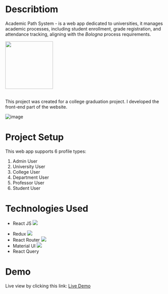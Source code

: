 # Describtiom
Academic Path System - is a web app dedicated to universities, it manages academic processes, including student enrollment, grade registration, and attendance tracking, aligning with the *Bologna* process requirements.
<div style={{text-align:left}} ><img src="https://github.com/noorit2/AcademicPathSystem/assets/88791090/a1d7c1eb-8a4d-4b68-b1bb-caa919af7543" width="150" textAlign="left"/></div>
<br/>

This project was created for a college graduation project.
I developed the front-end part of the website.
<br/>

![image](https://github.com/noorit2/AcademicPathSystem/assets/88791090/6043788d-bcfc-47a5-8ca4-5ddc8498ceb5)

# Project Setup
This web app supports 6 profile types:
1. Admin User
2. University User
3. College User
4. Department User
5. Professor User
6. Student User

# Technologies Used
* <p> React JS <img style={{vertical-align:"meddle"}} src="https://img.shields.io/badge/React-20232A?style=for-the-badge&logo=react&logoColor=61DAFB" /> </p>
* Redux  <img src="https://img.shields.io/badge/Redux-593D88?style=for-the-badge&logo=redux&logoColor=white"/>
* React Router <img src="https://img.shields.io/badge/React_Router-CA4245?style=for-the-badge&logo=react-router&logoColor=white" />
* Material UI <img src="https://img.shields.io/badge/Material--UI-0081CB?style=for-the-badge&logo=materialui&logoColor=white"/>
* React Query


# Demo
Live view by clicking this link: [Live Demo](https://bola-82857.web.app/)
